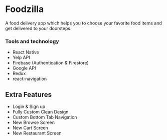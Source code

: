 # Foodzilla
A food delivery app which helps you to choose your favorite food items and get delivered to your doorsteps.


### Tools and technology
- React Native
- Yelp API
- Firebase (Authentication & Firestore)
- Google API
- Redux
- react-navigation


## Extra Features

- Login & Sign up
- Fully Custom Clean Design
- Custom Bottom Tab Navigation
- New Browse Screen
- New Cart Screen
- New Restaurant Screen


